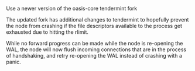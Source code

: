 Use a newer version of the oasis-core tendermint fork

The updated fork has additional changes to tendermint to hopefully
prevent the node from crashing if the file descriptors available to the
process get exhausted due to hitting the rlimit.

While no forward progress can be made while the node is re-opening the
WAL, the node will now flush incoming connections that are in the process
of handshaking, and retry re-opening the WAL instead of crashing with
a panic.
